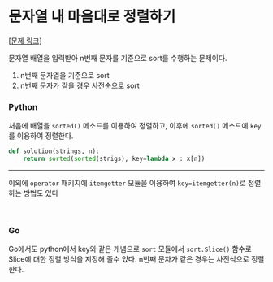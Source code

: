 # 문자열 내 마음대로 정렬하기
[[문제 링크]](https://programmers.co.kr/learn/courses/30/lessons/12915)

문자열 배열을 입력받아 n번째 문자를 기준으로 sort를 수행하는 문제이다. <br/>
1. n번째 문자열을 기준으로 sort<br/>
2. n번째 문자가 같을 경우 사전순으로 sort


### Python
처음에 배열을 `sorted()` 메소드를 이용하여 정렬하고, 이후에 `sorted()` 메소드에 `key` 를 이용하여 정렬한다. 

```python
def solution(strings, n):
    return sorted(sorted(strigs), key=lambda x : x[n])
```
---
이외에 `operator` 패키지에 `itemgetter` 모듈을 이용하여 `key=itemgetter(n)`로 정렬하는 방법도 있다

<br/>

### Go

Go에서도 python에서 key와 같은 개념으로  `sort` 모듈에서 `sort.Slice()` 함수로 Slice에 대한 정렬 방식을 지정해 줄수 있다. n번째 문자가 같은 경우는 사전식으로 정렬한다.